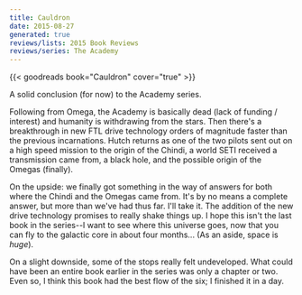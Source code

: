 ```yaml
---
title: Cauldron
date: 2015-08-27
generated: true
reviews/lists: 2015 Book Reviews
reviews/series: The Academy
---
```

{{< goodreads book="Cauldron" cover="true" >}}

A solid conclusion (for now) to the Academy series.  

Following from Omega, the Academy is basically dead (lack of funding / interest) and humanity is withdrawing from the stars. Then there's a breakthrough in new FTL drive technology orders of magnitude faster than the previous incarnations. Hutch returns as one of the two pilots sent out on a high speed mission to the origin of the Chindi, a world SETI received a transmission came from, a black hole, and the possible origin of the Omegas (finally).  

<!--more-->

On the upside: we finally got something in the way of answers for both where the Chindi and the Omegas came from. It's by no means a complete answer, but more than we've had thus far. I'll take it. The addition of the new drive technology promises to really shake things up. I hope this isn't the last book in the series--I want to see where this universe goes, now that you can fly to the galactic core in about four months... (As an aside, space is *huge*).  

On a slight downside, some of the stops really felt undeveloped. What could have been an entire book earlier in the series was only a chapter or two. Even so, I think this book had the best flow of the six; I finished it in a day.


